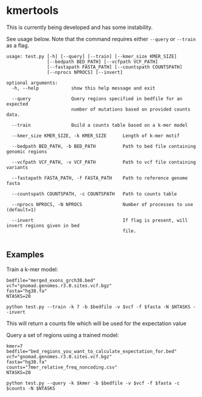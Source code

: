 # kmertools
This is currently being developed and has some instability.

See usage below. Note that the command requires either `--query` or `--train` as a flag.

```
usage: test.py [-h] [--query] [--train] [--kmer_size KMER_SIZE]
               [--bedpath BED_PATH] [--vcfpath VCF_PATH]
               [--fastapath FASTA_PATH] [--countspath COUNTSPATH]
               [--nprocs NPROCS] [--invert]

optional arguments:
  -h, --help            show this help message and exit
  
  --query               Query regions specified in bedfile for an expected
                        number of mutations based on provided counts data.
                        
  --train               Build a counts table based on a k-mer model

  --kmer_size KMER_SIZE, -k KMER_SIZE      Length of k-mer motif
                        
  --bedpath BED_PATH, -b BED_PATH          Path to bed file containing genomic regions
                        
  --vcfpath VCF_PATH, -v VCF_PATH          Path to vcf file containing variants
                        
  --fastapath FASTA_PATH, -f FASTA_PATH    Path to reference genome fasta
                        
  --countspath COUNTSPATH, -c COUNTSPATH   Path to counts table
                        
  --nprocs NPROCS, -N NPROCS               Number of processes to use (default=1)
  
  --invert                                 If flag is present, will invert regions given in bed
                                           file.
                        
```


## Examples

Train a k-mer model:
```
bedfile="merged_exons_grch38.bed"
vcf="gnomad.genomes.r3.0.sites.vcf.bgz"
fasta="hg38.fa"
NTASKS=20

python test.py --train -k 7 -b $bedfile -v $vcf -f $fasta -N $NTASKS --invert
```
This will return a counts file which will be used for the expectation value

Query a set of regions using a trained model:
```
kmer=7
bedfile="bed_regions_you_want_to_calculate_expectation_for.bed"
vcf="gnomad.genomes.r3.0.sites.vcf.bgz"
fasta="hg38.fa"
counts="7mer_relative_freq_noncoding.csv"
NTASKS=20

python test.py --query -k $kmer -b $bedfile -v $vcf -f $fasta -c $counts -N $NTASKS
```
